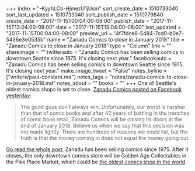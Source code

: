 +++
index = "-KyyhLCb-HjmezU1jUsm"
sort_create_date = 1510733040
sort_last_updated = 1510733040
sort_publish_date = 1510779840
create_date = "2017-11-15T00:04:00-08:00"
publish_date = "2017-11-15T13:04:00-08:00"
date = "2017-11-15T13:04:00-08:00"
last_updated = "2017-11-15T00:04:00-08:00"
preview_url = "4f7fdce8-5484-7cd0-b0e7-5436e3e0535b"
name = "Zanadu Comics to close in January 2018"
title = "Zanadu Comics to close in January 2018"
type = "Column"
link = ""
shareimage = ""
twitterauto = "Zanadu Comics has been selling comics in downtown Seattle since 1975. It's closing next year."
facebookauto = "Zanadu Comics has been selling comics in downtown Seattle since 1975. It's closing next year."
make_image_tweet = "False"
notes_byline = ["writers/paul-constant.md"]
notes_tags = "notes/zanadu-comics-to-close-in-january-2018.md"
notes_about = ""
books = ""
+++
One of Seattle's oldest comics shops is set to close. [Zanadu Comics posted on Facebook yesterday](https://www.facebook.com/zanaducomics/posts/1438853082878733):

<blockquote>The good guys don’t always win. Unfortunately, our world is harsher than that of comic books and after 42 years of battling in the trenches of comic book retail, Zanadu Comics will be closing its doors at the end of January 2018. Believe us when we say that this decision was not made lightly. There are hundreds of reasons we could list, but the truth is that the money coming in does not equal the money going out.</blockquote>

[Go read the whole post](https://www.facebook.com/zanaducomics/posts/1438853082878733). Zanadu has been selling comics since 1975. After it closes, the only downtown comics store will be Golden Age Collectables in the Pike Place Market, which could be [the oldest comics shop in the world](https://www.seattlemet.com/articles/2017/10/23/golden-age-collectibles-might-be-the-oldest-comic-store-in-the-world).